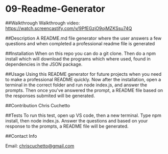# 09-Readme-Generator

##Walkthrough
Walkthrough video: https://watch.screencastify.com/v/9PfEGzjO9ojMZKSsu74Q 

##Description
A README.md file generator where the user answers a few questions and when completed a professional readme file is generated

##Installation 
When on this repo you can do a git clone. Then do a npm install which will download the programs which where used, found in dependencies in the JSON package.

##Usage
Using this README generator for future projects when you need to make a professional README quickly. Now after the installation, open a terminal in the correct folder and run node index.js, and answer the prompts. Then once you've answered the prompt, a README file based on the responses submited will be generated.

##Contribution
Chris Cuchetto

##Tests
To run this test, open up VS code, then a new terminal. Type npm install, then node index.js. Answer the questions and based on your response to the prompts, a README file will be generated.

##Contact Info

Email: chriscuchetto@gmail.com 

